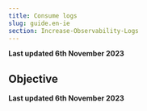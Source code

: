 ```yaml
---
title: Consume logs
slug: guide.en-ie
section: Increase-Observability-Logs
---
```


**Last updated 6th November 2023**



## Objective  

**Last updated 6th November 2023**


